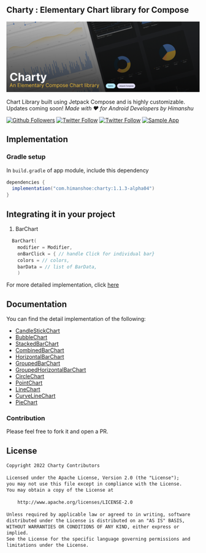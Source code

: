 ## Charty : Elementary Chart library for Compose

![Charty](img/charty-banner.png)

Chart Library built using Jetpack Compose and is highly customizable. Updates coming soon!
_Made with ❤️ for Android Developers by Himanshu_

[![Github Followers](https://img.shields.io/github/followers/hi-manshu?label=Follow&style=social)](https://github.com/hi-manshu)
[![Twitter Follow](https://img.shields.io/twitter/follow/hi_man_shoe?label=Follow&style=social)](https://twitter.com/hi_man_shoe)
[![Twitter Follow](https://img.shields.io/badge/Featured%20in%20androidweekly.net-%23532-orange)](https://androidweekly.net/issues/issue-532)
[![Sample App](https://img.shields.io/github/v/release/hi-manshu/Charty?color=7885FF&label=Sample%20App&logo=android&style=for-the-badge)](https://github.com/hi-manshu/Charty/releases/latest/download/charty-sample.apk)

## Implementation

### Gradle setup

In `build.gradle` of app module, include this dependency

```gradle
dependencies {
  implementation("com.himanshoe:charty:1.1.3-alpha04")
}
```
## Integrating it in your project

1. BarChart

```kotlin
  BarChart(
    modifier = Modifier,
    onBarClick = { // handle Click for individual bar}
    colors = // colors,
    barData = // list of BarData,
    )
```

For more detailed implementation, click [here](docs/BarChart.md)

## Documentation
You can find the detail implementation of the following:

- [CandleStickChart](docs/CandleStickChart.md)
- [BubbleChart](docs/BubbleChart.md)
- [StackedBarChart](docs/StackedBarChart.md)
- [CombinedBarChart](docs/CombinedBarChart.md)
- [HorizontalBarChart](docs/HorizontalBarChart.md)
- [GroupedBarChart](docs/GroupedBarChart.md)
- [GroupedHorizontalBarChart](docs/GroupedHorizontalBarChart.md)
- [CircleChart](docs/CircleChart.md)
- [PointChart](docs/PointChart.md)
- [LineChart](docs/LineChart.md)
- [CurveLineChart](docs/CurveLineChart.md)
- [PieChart](docs/PieChart.md)


### Contribution
Please feel free to fork it and open a PR.

## License

    Copyright 2022 Charty Contributors

    Licensed under the Apache License, Version 2.0 (the "License");
    you may not use this file except in compliance with the License.
    You may obtain a copy of the License at

        http://www.apache.org/licenses/LICENSE-2.0

    Unless required by applicable law or agreed to in writing, software
    distributed under the License is distributed on an "AS IS" BASIS,
    WITHOUT WARRANTIES OR CONDITIONS OF ANY KIND, either express or implied.
    See the License for the specific language governing permissions and
    limitations under the License.


